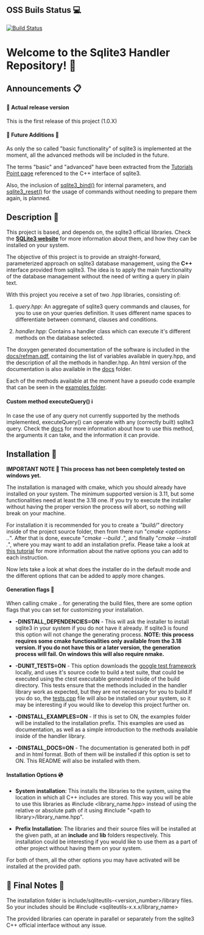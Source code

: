 ## **OSS Buils Status :computer:**

[![Build Status](https://travis-ci.com/AEduardo-dev/Sqlite3Utils.svg?token=24Az7WhqXAJTBGASJKeQ&branch=main)](https://travis-ci.com/AEduardo-dev/Sqlite3Utils)

# **Welcome to the Sqlite3 Handler Repository! :notebook:**

## Announcements :clipboard:

#### :pushpin: Actual release version

This is the first release of this project (1.0.X)

#### :pushpin: Future Additions :construction:

As only the so called "basic functionality" of sqlite3 is implemented at the moment, all the advanced methods will be included in the future.

The terms "basic" and "advanced" have been extracted from the [Tutorials Point page](https://www.tutorialspoint.com/sqlite/sqlite_c_cpp.htm) referenced to the C++ interface of sqlite3.

Also, the inclusion of [sqlite3_bind()](https://www.sqlite.org/c3ref/bind_blob.html) for internal parameters, and [sqlite3_reset()](https://www.sqlite.org/c3ref/reset.html) for the usage of commands without needing to prepare them again, is planned.

## Description :scroll:

This project is based, and depends on, the sqlite3 official libraries. Check the [**SQLite3 website**](https://www.sqlite.org/index.html) for more information about them, and how they can be installed on your system.

The objective of this project is to provide an straight-forward, parameterized approach on sqlite3 database management, using the **C++** interface provided from sqlite3. The idea is to apply the main functionality of the database management without the need of writing a query in plain text.

With this project you receive a set of two .hpp libraries, consisting of:

1.  _query.hpp_: An aggregate of sqlite3 query commands and clauses, for you to use on your queries definition. It uses different name spaces to differentiate between command, clauses and conditions.

2.  _handler.hpp_: Contains a handler class which can execute it's different methods on the database selected.

The doxygen generated documentation of the software is included in the [docs/refman.pdf](https://github.com/AEduardo-png/Sqlite3Utils/tree/cmake_installer/docs/refman.pdf), containing the list of variables available in query.hpp, and the description of all the methods in handler.hpp. An html version of the documentation is also available in the [docs](https://github.com/AEduardo-png/Sqlite3Utils/tree/cmake_installer/docs) folder.

Each of the methods available at the moment have a pseudo code example that can be seen in the [examples folder](https://github.com/AEduardo-png/Sqlite3Utils/tree/cmake_installer/examples).

#### Custom method executeQuery() :information_source:

In case the use of any query not currently supported by the methods implemented, executeQuery() can operate with any (correctly built) sqlite3 query. Check the [docs](https://github.com/AEduardo-png/Sqlite3Utils/tree/cmake_installer/docs) for more information about how to use this method, the arguments it can take, and the information it can provide.


## Installation :floppy_disk:

**IMPORTANT NOTE :memo: This process has not been completely tested on windows yet.**

The installation is managed with cmake, which you should already have installed on your system. The minimum supported version is 3.11, but some functionalities need at least the 3.18 one. If you try to execute the installer without having the proper version the process will abort, so nothing will break on your machine.

For installation it is recommended for you to create a _"build/"_ directory inside of the project source folder, then from there run "_cmake &lt;options> .._". After that is done, execute "_cmake --build ._", and finally "_cmake --install ._", where you may want to add an installation prefix. Please take a look at [this tutorial](https://cmake.org/cmake/help/v3.19/manual/cmake.1.html) for more information about the native options you can add to each instruction.

Now lets take a look at what does the installer do in the default mode and the different options that can be added to apply more changes.

#### Generation flags :wrench:

When calling cmake .. for generating the build files, there are some option flags that you can set for customizing your installation.

-   **-DINSTALL_DEPENDENCIES=ON** - This will ask the installer to install sqlite3 in your system if you do not have it already. If sqlite3 is found this option will not change the generating process. **NOTE: this process requires some cmake functionalities only available from the 3.18 version. If you do not have this or a later version, the generation process will fail. On windows this will also require nmake.**

-   **-DUNIT_TESTS=ON** - This option downloads the [google test framework](https://github.com/google/googletest) locally, and uses it's source code to build a test suite, that could be executed using the ctest executable generated inside of the build directory. This tests ensure that the methods included in the handler library work as expected, but they are not necessary for you to build.If you do so, the [tests.cpp](https://github.com/AEduardo-png/Sqlite3Utils/blob/cmake_installer/tests/tests.cpp) file will also be installed on your system, so it may be interesting if you would like to develop this project further on.

-   **-DINSTALL_EXAMPLES=ON** - If this is set to ON, the examples folder will be installed to the installation prefix. This examples are used as documentation, as well as a simple introduction to the methods available inside of the handler library.

-   **-DINSTALL_DOCS=ON** - The documentation is generated both in pdf and in html format. Both of them will be installed if this option is set to ON. This README will also be installed with them.

#### Installation Options :cd:

-   **System installation**: This installs the libraries to the system, using the location in which all C++ includes are stored. This way you will be able to use this libraries as #include &lt;library_name.hpp> instead of using the relative or absolute path of it using #include "&lt;path to library>/library_name.hpp".

-   **Prefix Installation**: The libraries and their source files will be installed at the given path, at an **include** and **lib** folders respectively. This installation could be interesting if you would like to use them as a part of other project without having them on your system.

For both of them, all the other options you may have activated will be installed at the provided path.




## :checkered_flag: Final Notes :checkered_flag:

The installation folder is include/sqliteutils-\<version_number\>/library files. So your includes should be #include <sqliteutils-x.x.x/library_name>

The provided libraries can operate in parallel or separately from the sqlite3 C++ official interface without any issue.
